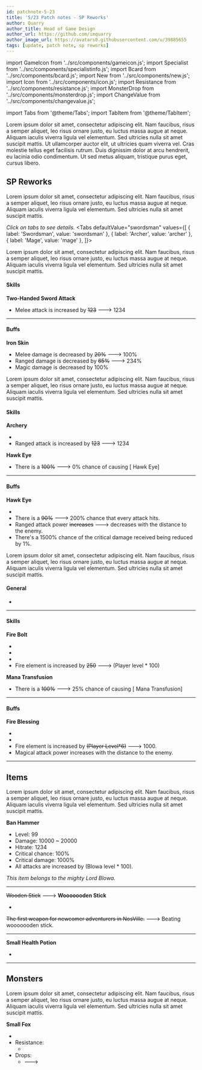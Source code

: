 ```yaml
---
id: patchnote-5-23
title: '5/23 Patch notes - SP Reworks'
author: Quarry
author_title: Head of Game Design
author_url: https://github.com/imquarry
author_image_url: https://avatars0.githubusercontent.com/u/39885655
tags: [update, patch note, sp reworks]
---
```

import GameIcon from '../src/components/gameicon.js';
import Specialist from '../src/components/specialistinfo.js';
import Bcard from '../src/components/bcard.js';
import New from '../src/components/new.js';
import Icon from '../src/components/icon.js';
import Resistance from '../src/components/resistance.js';
import MonsterDrop from '../src/components/monsterdrop.js';
import ChangeValue from '../src/components/changevalue.js';

import Tabs from '@theme/Tabs';
import TabItem from '@theme/TabItem';

Lorem ipsum dolor sit amet, consectetur adipiscing elit. Nam faucibus, risus a semper aliquet, leo risus ornare justo, eu luctus massa augue at neque. Aliquam iaculis viverra ligula vel elementum. Sed ultricies nulla sit amet suscipit mattis. Ut ullamcorper auctor elit, ut ultricies quam viverra vel. Cras molestie tellus eget facilisis rutrum. Duis dignissim dolor at arcu hendrerit, eu lacinia odio condimentum. Ut sed metus aliquam, tristique purus eget, cursus libero.

## SP Reworks
Lorem ipsum dolor sit amet, consectetur adipiscing elit. Nam faucibus, risus a semper aliquet, leo risus ornare justo, eu luctus massa augue at neque. Aliquam iaculis viverra ligula vel elementum. Sed ultricies nulla sit amet suscipit mattis.

*Click on tabs to see details.*
<Tabs
  defaultValue="swordsman"
  values={[
    {
      label: 'Swordsman', 
      value: 'swordsman'
      },
    {
      label: 'Archer', 
      value: 'archer'
    },
    {
      label: 'Mage', 
      value: 'mage'
    },
  ]}>

<TabItem value="swordsman">

Lorem ipsum dolor sit amet, consectetur adipiscing elit. Nam faucibus, risus a semper aliquet, leo risus ornare justo, eu luctus massa augue at neque. Aliquam iaculis viverra ligula vel elementum. Sed ultricies nulla sit amet suscipit mattis.
<Specialist spId="1" name="Warrior" specialistNumber="1" className="Swordsman" elementType="1" />

#### Skills
<GameIcon iconId="5811"/> <b>Two-Handed Sword Attack</b>

  * <Bcard>Melee attack is increased by <s>123</s> 🡒 1234</Bcard>

___
#### Buffs
<GameIcon iconId="5813"/> <b>Iron Skin</b>

  * <Bcard>Melee damage is decreased by <s>20%</s> 🡒 100%</Bcard>
  * <Bcard>Ranged damage is decreased by <s>65%</s> 🡒 234%</Bcard>
  * <New /> <Bcard>Magic damage is decreased by 100%</Bcard>

</TabItem>
<TabItem value="archer">

Lorem ipsum dolor sit amet, consectetur adipiscing elit. Nam faucibus, risus a semper aliquet, leo risus ornare justo, eu luctus massa augue at neque. Aliquam iaculis viverra ligula vel elementum. Sed ultricies nulla sit amet suscipit mattis.
<Specialist spId="3" name="Ranger" specialistNumber="1" className="Archer" elementType="2" />

#### Skills
<GameIcon iconId="5833"/> <b>Archery</b>

  * <ChangeValue name="Range" oldValue="11" newValue="20" />
  * <Bcard>Ranged attack is increased by <s>123</s> 🡒 1234</Bcard>

<GameIcon iconId="5834"/> <b>Hawk Eye</b>

  * <Bcard>There is a <s>100%</s> 🡒 0% chance of causing [<GameIcon iconId="5834"/> Hawk Eye]</Bcard>

___
#### Buffs
<GameIcon iconId="5834"/> <b>Hawk Eye</b>

  * <ChangeValue name="Duration" oldValue="300s" newValue="5s" />
  * <Bcard>There is a <s>90%</s> 🡒 200% chance that every attack hits.</Bcard>
  * <Bcard>Ranged attack power <s>increases</s> 🡒 decreases with the distance to the enemy.</Bcard>
  * <New /> <Bcard>There's a 1500% chance of the critical damage received being reduced by 1%.</Bcard>

</TabItem>
<TabItem value="mage">

Lorem ipsum dolor sit amet, consectetur adipiscing elit. Nam faucibus, risus a semper aliquet, leo risus ornare justo, eu luctus massa augue at neque. Aliquam iaculis viverra ligula vel elementum. Sed ultricies nulla sit amet suscipit mattis.
<Specialist spId="5" name="Red Magician" specialistNumber="1" className="Mage" elementType="1" />

#### General
  * <ChangeValue name="Movement speed" oldValue="0" newValue="2" />

___
#### Skills
<GameIcon iconId="5855"/> <b>Fire Bolt</b>

  * <ChangeValue name="Range" oldValue="13" newValue="5" />
  * <ChangeValue name="Target" oldValue="enemies in 3 cell(s)" newValue="allies in 5 cell(s)" />
  * <ChangeValue name="Cast time" oldValue="0.2s" newValue="0.0s" />
  * <Bcard>Fire element is increased by <s>250</s> 🡒 (Player level * 100)</Bcard>

<GameIcon iconId="5858"/> <b>Mana Transfusion</b>

  * <Bcard>There is a <s>100%</s> 🡒 25% chance of causing [<GameIcon iconId="5858"/> Mana Transfusion]</Bcard>

___
#### Buffs
<GameIcon iconId="5861"/> <b>Fire Blessing</b>

  * <ChangeValue name="Level" oldValue="2" newValue="5" />
  * <ChangeValue name="Duration" oldValue="300" newValue="500" />
  * <Bcard>Fire element is increased by <s>(Player Level*6)</s> 🡒 1000.</Bcard>
  * <New /> <Bcard>Magical attack power increases with the distance to the enemy.</Bcard>

</TabItem>
</Tabs>

___

## Items
Lorem ipsum dolor sit amet, consectetur adipiscing elit. Nam faucibus, risus a semper aliquet, leo risus ornare justo, eu luctus massa augue at neque. Aliquam iaculis viverra ligula vel elementum. Sed ultricies nulla sit amet suscipit mattis.

<GameIcon iconId="1220"/> <New /> <b>Ban Hammer</b>

  * Level: 99
  * Damage: 10000 ~ 20000
  * Hitrate: 1234
  * Critical chance: 100%
  * Critical damage: 1000%
  * <Bcard>All attacks are increased by (Blowa level * 100).</Bcard>

*This item belongs to the mighty Lord Blowa.*

___

<GameIcon iconId="1"/> <s>Wooden Stick</s> 🡒 <b>Wooooooden Stick</b>

  * <ChangeValue name="Level" oldValue="1" newValue="2" />

~~The first weapon for newcomer adventurers in NosVille.~~ 🡒 Beating wooooooden stick.

___

<GameIcon iconId="1002"/> <b>Small Health Potion</b>

  * <ChangeValue name="Regenerate HP" oldValue="300" newValue="(Player level * 50)" />

___

## Monsters
Lorem ipsum dolor sit amet, consectetur adipiscing elit. Nam faucibus, risus a semper aliquet, leo risus ornare justo, eu luctus massa augue at neque. Aliquam iaculis viverra ligula vel elementum. Sed ultricies nulla sit amet suscipit mattis.

<GameIcon iconId="8000"/> <b>Small Fox</b>

  * <ChangeValue name="Level" oldValue="16" newValue="20" />
  * Resistance:
    * <Resistance elementType="2" oldValue="0" newValue="20" />
  * Drops:
    * <s><MonsterDrop itemId="2000" chance="50" amount="1" name="Fox Tail" /></s> 🡒 <MonsterDrop itemId="2000" chance="80" amount="1" name="Fox Tail" />